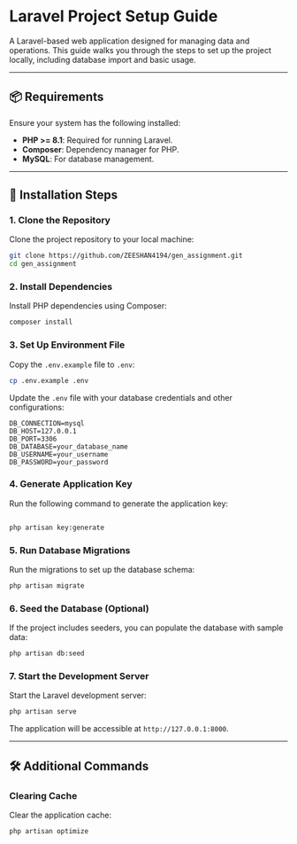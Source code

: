 # Laravel Project Setup Guide

A Laravel-based web application designed for managing data and operations. This guide walks you through the steps to set up the project locally, including database import and basic usage.

---

## 📦 Requirements

Ensure your system has the following installed:

- **PHP >= 8.1**: Required for running Laravel.
- **Composer**: Dependency manager for PHP.
- **MySQL**: For database management.
---

## 🚀 Installation Steps

### 1. Clone the Repository

Clone the project repository to your local machine:

```bash
git clone https://github.com/ZEESHAN4194/gen_assignment.git
cd gen_assignment
```

### 2. Install Dependencies

Install PHP dependencies using Composer:

```bash
composer install
```

### 3. Set Up Environment File

Copy the `.env.example` file to `.env`:

```bash
cp .env.example .env
```

Update the `.env` file with your database credentials and other configurations:

```env
DB_CONNECTION=mysql
DB_HOST=127.0.0.1
DB_PORT=3306
DB_DATABASE=your_database_name
DB_USERNAME=your_username
DB_PASSWORD=your_password
```

### 4. Generate Application Key

Run the following command to generate the application key:

```bash

php artisan key:generate

```

### 5. Run Database Migrations

Run the migrations to set up the database schema:

```bash
php artisan migrate
```

### 6. Seed the Database (Optional)

If the project includes seeders, you can populate the database with sample data:

```bash
php artisan db:seed
```

### 7. Start the Development Server

Start the Laravel development server:

```bash
php artisan serve
```

The application will be accessible at `http://127.0.0.1:8000`.

---

## 🛠️ Additional Commands


### Clearing Cache

Clear the application cache:

```bash
php artisan optimize
```
